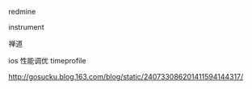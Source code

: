 redmine

instrument

禅道

ios 性能调优 timeprofile

http://gosucku.blog.163.com/blog/static/240733086201411594144317/
